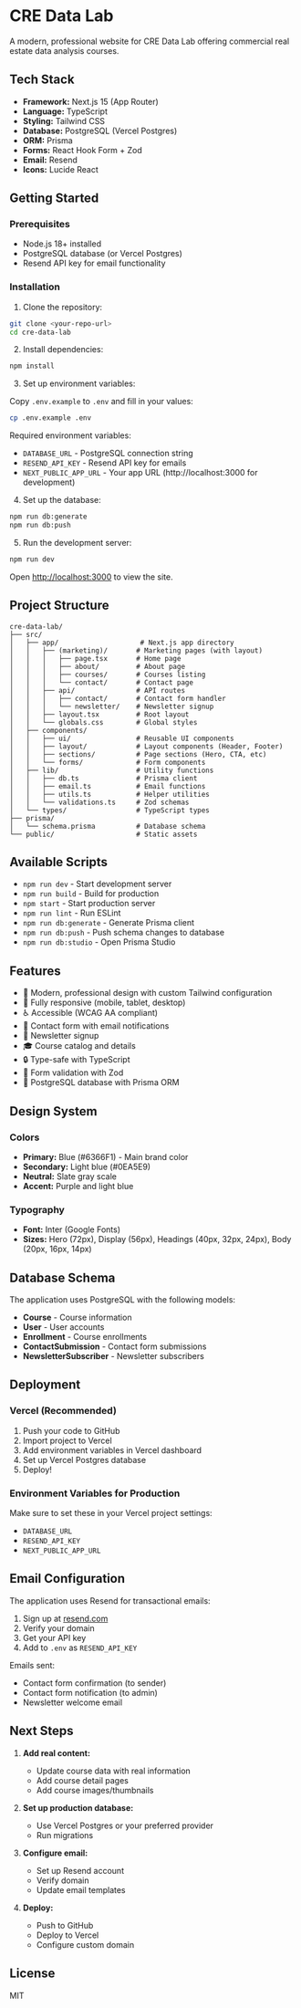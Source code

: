 # CRE Data Lab

A modern, professional website for CRE Data Lab offering commercial real estate data analysis courses.

## Tech Stack

- **Framework:** Next.js 15 (App Router)
- **Language:** TypeScript
- **Styling:** Tailwind CSS
- **Database:** PostgreSQL (Vercel Postgres)
- **ORM:** Prisma
- **Forms:** React Hook Form + Zod
- **Email:** Resend
- **Icons:** Lucide React

## Getting Started

### Prerequisites

- Node.js 18+ installed
- PostgreSQL database (or Vercel Postgres)
- Resend API key for email functionality

### Installation

1. Clone the repository:
```bash
git clone <your-repo-url>
cd cre-data-lab
```

2. Install dependencies:
```bash
npm install
```

3. Set up environment variables:

Copy `.env.example` to `.env` and fill in your values:
```bash
cp .env.example .env
```

Required environment variables:
- `DATABASE_URL` - PostgreSQL connection string
- `RESEND_API_KEY` - Resend API key for emails
- `NEXT_PUBLIC_APP_URL` - Your app URL (http://localhost:3000 for development)

4. Set up the database:
```bash
npm run db:generate
npm run db:push
```

5. Run the development server:
```bash
npm run dev
```

Open [http://localhost:3000](http://localhost:3000) to view the site.

## Project Structure

```
cre-data-lab/
├── src/
│   ├── app/                    # Next.js app directory
│   │   ├── (marketing)/       # Marketing pages (with layout)
│   │   │   ├── page.tsx       # Home page
│   │   │   ├── about/         # About page
│   │   │   ├── courses/       # Courses listing
│   │   │   └── contact/       # Contact page
│   │   ├── api/               # API routes
│   │   │   ├── contact/       # Contact form handler
│   │   │   └── newsletter/    # Newsletter signup
│   │   ├── layout.tsx         # Root layout
│   │   └── globals.css        # Global styles
│   ├── components/
│   │   ├── ui/                # Reusable UI components
│   │   ├── layout/            # Layout components (Header, Footer)
│   │   ├── sections/          # Page sections (Hero, CTA, etc)
│   │   └── forms/             # Form components
│   ├── lib/                   # Utility functions
│   │   ├── db.ts              # Prisma client
│   │   ├── email.ts           # Email functions
│   │   ├── utils.ts           # Helper utilities
│   │   └── validations.ts     # Zod schemas
│   └── types/                 # TypeScript types
├── prisma/
│   └── schema.prisma          # Database schema
└── public/                    # Static assets
```

## Available Scripts

- `npm run dev` - Start development server
- `npm run build` - Build for production
- `npm start` - Start production server
- `npm run lint` - Run ESLint
- `npm run db:generate` - Generate Prisma client
- `npm run db:push` - Push schema changes to database
- `npm run db:studio` - Open Prisma Studio

## Features

- 🎨 Modern, professional design with custom Tailwind configuration
- 📱 Fully responsive (mobile, tablet, desktop)
- ♿ Accessible (WCAG AA compliant)
- 📧 Contact form with email notifications
- 📰 Newsletter signup
- 🎓 Course catalog and details
- 🔒 Type-safe with TypeScript
- 🎯 Form validation with Zod
- 💾 PostgreSQL database with Prisma ORM

## Design System

### Colors

- **Primary:** Blue (#6366F1) - Main brand color
- **Secondary:** Light blue (#0EA5E9)
- **Neutral:** Slate gray scale
- **Accent:** Purple and light blue

### Typography

- **Font:** Inter (Google Fonts)
- **Sizes:** Hero (72px), Display (56px), Headings (40px, 32px, 24px), Body (20px, 16px, 14px)

## Database Schema

The application uses PostgreSQL with the following models:

- **Course** - Course information
- **User** - User accounts
- **Enrollment** - Course enrollments
- **ContactSubmission** - Contact form submissions
- **NewsletterSubscriber** - Newsletter subscribers

## Deployment

### Vercel (Recommended)

1. Push your code to GitHub
2. Import project to Vercel
3. Add environment variables in Vercel dashboard
4. Set up Vercel Postgres database
5. Deploy!

### Environment Variables for Production

Make sure to set these in your Vercel project settings:
- `DATABASE_URL`
- `RESEND_API_KEY`
- `NEXT_PUBLIC_APP_URL`

## Email Configuration

The application uses Resend for transactional emails:

1. Sign up at [resend.com](https://resend.com)
2. Verify your domain
3. Get your API key
4. Add to `.env` as `RESEND_API_KEY`

Emails sent:
- Contact form confirmation (to sender)
- Contact form notification (to admin)
- Newsletter welcome email

## Next Steps

1. **Add real content:**
   - Update course data with real information
   - Add course detail pages
   - Add course images/thumbnails

2. **Set up production database:**
   - Use Vercel Postgres or your preferred provider
   - Run migrations

3. **Configure email:**
   - Set up Resend account
   - Verify domain
   - Update email templates

4. **Deploy:**
   - Push to GitHub
   - Deploy to Vercel
   - Configure custom domain

## License

MIT
